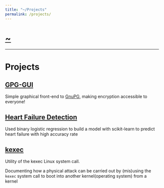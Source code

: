 ```yaml
---
title: "~/Projects"
permalink: /projects/
---
```


# [~](../README.md)

---

# Projects

## [GPG-GUI](https://elvindesouza.github.io/GPG-GUI/)

Simple graphical front-end to [GnuPG](security/gnupg.md), making encryption accessible to everyone!

## [Heart Failure Detection](https://github.com/elvindesouza/assorted/tree/master/heart-failure-detection)

Used binary logistic regression to build a model with scikit-learn to predict heart failure with high accuracy rate

## [kexec](projects/kexec.md)

Utility of the kexec Linux system call.

Documenting how a physical attack can be carried out by (mis)using the `kexec` system call to boot into another kernel(operating system) from a kernel
